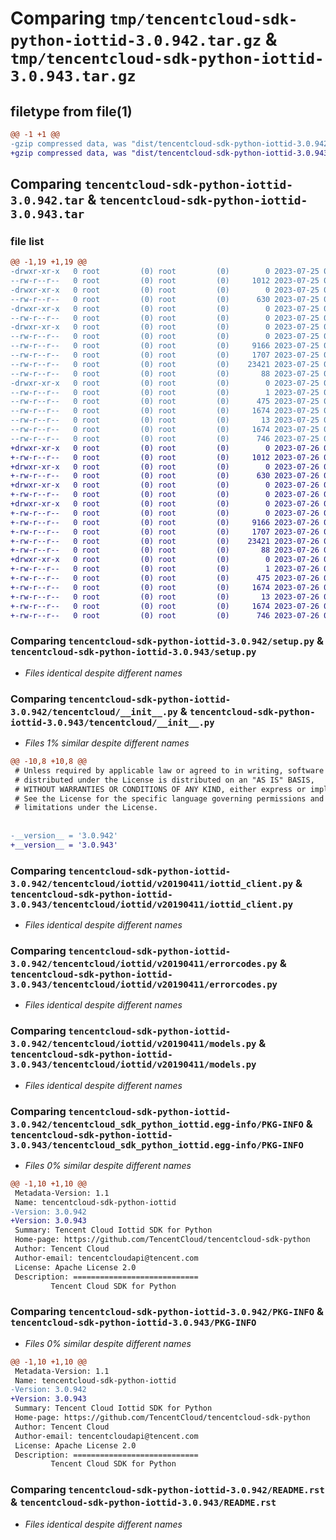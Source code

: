 # Comparing `tmp/tencentcloud-sdk-python-iottid-3.0.942.tar.gz` & `tmp/tencentcloud-sdk-python-iottid-3.0.943.tar.gz`

## filetype from file(1)

```diff
@@ -1 +1 @@
-gzip compressed data, was "dist/tencentcloud-sdk-python-iottid-3.0.942.tar", last modified: Tue Jul 25 04:20:06 2023, max compression
+gzip compressed data, was "dist/tencentcloud-sdk-python-iottid-3.0.943.tar", last modified: Wed Jul 26 00:39:29 2023, max compression
```

## Comparing `tencentcloud-sdk-python-iottid-3.0.942.tar` & `tencentcloud-sdk-python-iottid-3.0.943.tar`

### file list

```diff
@@ -1,19 +1,19 @@
-drwxr-xr-x   0 root         (0) root         (0)        0 2023-07-25 04:20:06.000000 tencentcloud-sdk-python-iottid-3.0.942/
--rw-r--r--   0 root         (0) root         (0)     1012 2023-07-25 04:20:06.000000 tencentcloud-sdk-python-iottid-3.0.942/setup.py
-drwxr-xr-x   0 root         (0) root         (0)        0 2023-07-25 04:20:06.000000 tencentcloud-sdk-python-iottid-3.0.942/tencentcloud/
--rw-r--r--   0 root         (0) root         (0)      630 2023-07-25 04:20:06.000000 tencentcloud-sdk-python-iottid-3.0.942/tencentcloud/__init__.py
-drwxr-xr-x   0 root         (0) root         (0)        0 2023-07-25 04:20:06.000000 tencentcloud-sdk-python-iottid-3.0.942/tencentcloud/iottid/
--rw-r--r--   0 root         (0) root         (0)        0 2023-07-25 04:20:06.000000 tencentcloud-sdk-python-iottid-3.0.942/tencentcloud/iottid/__init__.py
-drwxr-xr-x   0 root         (0) root         (0)        0 2023-07-25 04:20:06.000000 tencentcloud-sdk-python-iottid-3.0.942/tencentcloud/iottid/v20190411/
--rw-r--r--   0 root         (0) root         (0)        0 2023-07-25 04:20:06.000000 tencentcloud-sdk-python-iottid-3.0.942/tencentcloud/iottid/v20190411/__init__.py
--rw-r--r--   0 root         (0) root         (0)     9166 2023-07-25 04:20:06.000000 tencentcloud-sdk-python-iottid-3.0.942/tencentcloud/iottid/v20190411/iottid_client.py
--rw-r--r--   0 root         (0) root         (0)     1707 2023-07-25 04:20:06.000000 tencentcloud-sdk-python-iottid-3.0.942/tencentcloud/iottid/v20190411/errorcodes.py
--rw-r--r--   0 root         (0) root         (0)    23421 2023-07-25 04:20:06.000000 tencentcloud-sdk-python-iottid-3.0.942/tencentcloud/iottid/v20190411/models.py
--rw-r--r--   0 root         (0) root         (0)       88 2023-07-25 04:20:06.000000 tencentcloud-sdk-python-iottid-3.0.942/setup.cfg
-drwxr-xr-x   0 root         (0) root         (0)        0 2023-07-25 04:20:06.000000 tencentcloud-sdk-python-iottid-3.0.942/tencentcloud_sdk_python_iottid.egg-info/
--rw-r--r--   0 root         (0) root         (0)        1 2023-07-25 04:20:06.000000 tencentcloud-sdk-python-iottid-3.0.942/tencentcloud_sdk_python_iottid.egg-info/dependency_links.txt
--rw-r--r--   0 root         (0) root         (0)      475 2023-07-25 04:20:06.000000 tencentcloud-sdk-python-iottid-3.0.942/tencentcloud_sdk_python_iottid.egg-info/SOURCES.txt
--rw-r--r--   0 root         (0) root         (0)     1674 2023-07-25 04:20:06.000000 tencentcloud-sdk-python-iottid-3.0.942/tencentcloud_sdk_python_iottid.egg-info/PKG-INFO
--rw-r--r--   0 root         (0) root         (0)       13 2023-07-25 04:20:06.000000 tencentcloud-sdk-python-iottid-3.0.942/tencentcloud_sdk_python_iottid.egg-info/top_level.txt
--rw-r--r--   0 root         (0) root         (0)     1674 2023-07-25 04:20:06.000000 tencentcloud-sdk-python-iottid-3.0.942/PKG-INFO
--rw-r--r--   0 root         (0) root         (0)      746 2023-07-25 04:20:06.000000 tencentcloud-sdk-python-iottid-3.0.942/README.rst
+drwxr-xr-x   0 root         (0) root         (0)        0 2023-07-26 00:39:29.000000 tencentcloud-sdk-python-iottid-3.0.943/
+-rw-r--r--   0 root         (0) root         (0)     1012 2023-07-26 00:39:29.000000 tencentcloud-sdk-python-iottid-3.0.943/setup.py
+drwxr-xr-x   0 root         (0) root         (0)        0 2023-07-26 00:39:29.000000 tencentcloud-sdk-python-iottid-3.0.943/tencentcloud/
+-rw-r--r--   0 root         (0) root         (0)      630 2023-07-26 00:39:29.000000 tencentcloud-sdk-python-iottid-3.0.943/tencentcloud/__init__.py
+drwxr-xr-x   0 root         (0) root         (0)        0 2023-07-26 00:39:29.000000 tencentcloud-sdk-python-iottid-3.0.943/tencentcloud/iottid/
+-rw-r--r--   0 root         (0) root         (0)        0 2023-07-26 00:39:29.000000 tencentcloud-sdk-python-iottid-3.0.943/tencentcloud/iottid/__init__.py
+drwxr-xr-x   0 root         (0) root         (0)        0 2023-07-26 00:39:29.000000 tencentcloud-sdk-python-iottid-3.0.943/tencentcloud/iottid/v20190411/
+-rw-r--r--   0 root         (0) root         (0)        0 2023-07-26 00:39:29.000000 tencentcloud-sdk-python-iottid-3.0.943/tencentcloud/iottid/v20190411/__init__.py
+-rw-r--r--   0 root         (0) root         (0)     9166 2023-07-26 00:39:29.000000 tencentcloud-sdk-python-iottid-3.0.943/tencentcloud/iottid/v20190411/iottid_client.py
+-rw-r--r--   0 root         (0) root         (0)     1707 2023-07-26 00:39:29.000000 tencentcloud-sdk-python-iottid-3.0.943/tencentcloud/iottid/v20190411/errorcodes.py
+-rw-r--r--   0 root         (0) root         (0)    23421 2023-07-26 00:39:29.000000 tencentcloud-sdk-python-iottid-3.0.943/tencentcloud/iottid/v20190411/models.py
+-rw-r--r--   0 root         (0) root         (0)       88 2023-07-26 00:39:29.000000 tencentcloud-sdk-python-iottid-3.0.943/setup.cfg
+drwxr-xr-x   0 root         (0) root         (0)        0 2023-07-26 00:39:29.000000 tencentcloud-sdk-python-iottid-3.0.943/tencentcloud_sdk_python_iottid.egg-info/
+-rw-r--r--   0 root         (0) root         (0)        1 2023-07-26 00:39:29.000000 tencentcloud-sdk-python-iottid-3.0.943/tencentcloud_sdk_python_iottid.egg-info/dependency_links.txt
+-rw-r--r--   0 root         (0) root         (0)      475 2023-07-26 00:39:29.000000 tencentcloud-sdk-python-iottid-3.0.943/tencentcloud_sdk_python_iottid.egg-info/SOURCES.txt
+-rw-r--r--   0 root         (0) root         (0)     1674 2023-07-26 00:39:29.000000 tencentcloud-sdk-python-iottid-3.0.943/tencentcloud_sdk_python_iottid.egg-info/PKG-INFO
+-rw-r--r--   0 root         (0) root         (0)       13 2023-07-26 00:39:29.000000 tencentcloud-sdk-python-iottid-3.0.943/tencentcloud_sdk_python_iottid.egg-info/top_level.txt
+-rw-r--r--   0 root         (0) root         (0)     1674 2023-07-26 00:39:29.000000 tencentcloud-sdk-python-iottid-3.0.943/PKG-INFO
+-rw-r--r--   0 root         (0) root         (0)      746 2023-07-26 00:39:29.000000 tencentcloud-sdk-python-iottid-3.0.943/README.rst
```

### Comparing `tencentcloud-sdk-python-iottid-3.0.942/setup.py` & `tencentcloud-sdk-python-iottid-3.0.943/setup.py`

 * *Files identical despite different names*

### Comparing `tencentcloud-sdk-python-iottid-3.0.942/tencentcloud/__init__.py` & `tencentcloud-sdk-python-iottid-3.0.943/tencentcloud/__init__.py`

 * *Files 1% similar despite different names*

```diff
@@ -10,8 +10,8 @@
 # Unless required by applicable law or agreed to in writing, software
 # distributed under the License is distributed on an "AS IS" BASIS,
 # WITHOUT WARRANTIES OR CONDITIONS OF ANY KIND, either express or implied.
 # See the License for the specific language governing permissions and
 # limitations under the License.
 
 
-__version__ = '3.0.942'
+__version__ = '3.0.943'
```

### Comparing `tencentcloud-sdk-python-iottid-3.0.942/tencentcloud/iottid/v20190411/iottid_client.py` & `tencentcloud-sdk-python-iottid-3.0.943/tencentcloud/iottid/v20190411/iottid_client.py`

 * *Files identical despite different names*

### Comparing `tencentcloud-sdk-python-iottid-3.0.942/tencentcloud/iottid/v20190411/errorcodes.py` & `tencentcloud-sdk-python-iottid-3.0.943/tencentcloud/iottid/v20190411/errorcodes.py`

 * *Files identical despite different names*

### Comparing `tencentcloud-sdk-python-iottid-3.0.942/tencentcloud/iottid/v20190411/models.py` & `tencentcloud-sdk-python-iottid-3.0.943/tencentcloud/iottid/v20190411/models.py`

 * *Files identical despite different names*

### Comparing `tencentcloud-sdk-python-iottid-3.0.942/tencentcloud_sdk_python_iottid.egg-info/PKG-INFO` & `tencentcloud-sdk-python-iottid-3.0.943/tencentcloud_sdk_python_iottid.egg-info/PKG-INFO`

 * *Files 0% similar despite different names*

```diff
@@ -1,10 +1,10 @@
 Metadata-Version: 1.1
 Name: tencentcloud-sdk-python-iottid
-Version: 3.0.942
+Version: 3.0.943
 Summary: Tencent Cloud Iottid SDK for Python
 Home-page: https://github.com/TencentCloud/tencentcloud-sdk-python
 Author: Tencent Cloud
 Author-email: tencentcloudapi@tencent.com
 License: Apache License 2.0
 Description: ============================
         Tencent Cloud SDK for Python
```

### Comparing `tencentcloud-sdk-python-iottid-3.0.942/PKG-INFO` & `tencentcloud-sdk-python-iottid-3.0.943/PKG-INFO`

 * *Files 0% similar despite different names*

```diff
@@ -1,10 +1,10 @@
 Metadata-Version: 1.1
 Name: tencentcloud-sdk-python-iottid
-Version: 3.0.942
+Version: 3.0.943
 Summary: Tencent Cloud Iottid SDK for Python
 Home-page: https://github.com/TencentCloud/tencentcloud-sdk-python
 Author: Tencent Cloud
 Author-email: tencentcloudapi@tencent.com
 License: Apache License 2.0
 Description: ============================
         Tencent Cloud SDK for Python
```

### Comparing `tencentcloud-sdk-python-iottid-3.0.942/README.rst` & `tencentcloud-sdk-python-iottid-3.0.943/README.rst`

 * *Files identical despite different names*

